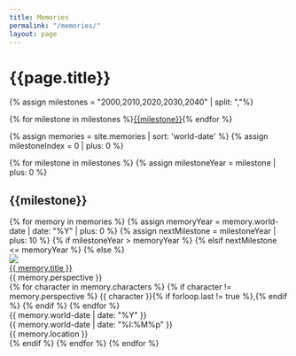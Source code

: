 ```yaml
---
title: Memories
permalink: "/memories/"
layout: page
---
```


<div>
  <h1>{{page.title}}</h1>

  {% assign milestones = "2000,2010,2020,2030,2040" | split: ","%}
  <nav>
    {% for milestone in milestones %}<a class="btn btn-primary" href="#{{milestone}}">{{milestone}}</a>{% endfor %}
  </nav>

  {% assign memories = site.memories | sort: 'world-date' %}
  {% assign milestoneIndex = 0 | plus: 0 %}

  {% for milestone in milestones %}
    {% assign milestoneYear = milestone | plus: 0 %}
    <h2 id="">{{milestone}}</h2>
    {% for memory in memories %}
      {% assign memoryYear = memory.world-date | date: "%Y" | plus: 0 %}
      {% assign nextMilestone = milestoneYear | plus: 10 %}
      {% if milestoneYear > memoryYear %}
      {% elsif nextMilestone <= memoryYear %}
      {% else %}
        <div class="row mb-1">
          <div class="col-sm-1 pr-0">
            <img class="img-fluid" src="{{site.baseurl}}/assets/blank-16x9-576x324.jpg" />
          </div>
          <div class="col-sm-5">
            <a href="{{site.baseurl}}{{ memory.url }}">
              {{ memory.title }}
            </a>
          </div>
          <div class="col-sm-3">
              <i class="fas fa-eye"></i> {{ memory.perspective }}
              <br>
              <i class="fas fa-meh"></i>
              {% for character in memory.characters %}
                {% if character != memory.perspective %}
                  {{ character }}{% if forloop.last != true %},{% endif %}
                {% endif %}
              {% endfor %}
          </div>
          <div class="col-sm-3">
              <i class="fas fa-calendar-alt"></i> {{ memory.world-date | date: "%Y" }}
              <br>
              <i class="fas fa-clock"></i> {{ memory.world-date | date: "%I:%M%p" }}
              <br>
              <i class="fas fa-building"></i> {{ memory.location }}
          </div>
        </div>
      {% endif %}
    {% endfor %}
  {% endfor %}
</div>
